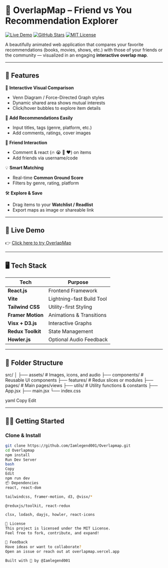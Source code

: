 # 🎯 OverlapMap – Friend vs You Recommendation Explorer

[![Live Demo](https://img.shields.io/badge/Live-Demo-34D399?style=flat-square&logo=vercel)](https://overlapmap.vercel.app/)
[![GitHub Stars](https://img.shields.io/github/stars/Iamlegend001/Overlapmap?style=social)](https://github.com/Iamlegend001/Overlapmap)
[![MIT License](https://img.shields.io/badge/License-MIT-blue)](#license)

A beautifully animated web application that compares your favorite recommendations (books, movies, shows, etc.) with those of your friends or the community — visualized in an engaging **interactive overlap map**.

---

## 🌟 Features

🔵 **Interactive Visual Comparison**  
- Venn Diagram / Force-Directed Graph styles  
- Dynamic shared area shows mutual interests  
- Click/hover bubbles to explore item details  

📝 **Add Recommendations Easily**  
- Input titles, tags (genre, platform, etc.)  
- Add comments, ratings, cover images  

💬 **Friend Interaction**  
- Comment & react (🔥 😭 🧠 ❤️) on items  
- Add friends via username/code  

💡 **Smart Matching**  
- Real-time **Common Ground Score**  
- Filters by genre, rating, platform  

🛠️ **Explore & Save**  
- Drag items to your **Watchlist / Readlist**  
- Export maps as image or shareable link  

---

## 🚀 Live Demo

👉 [Click here to try OverlapMap](https://overlapmap.vercel.app/)

---

## 🖥️ Tech Stack

| Tech                | Purpose                        |
|---------------------|--------------------------------|
| **React.js**        | Frontend Framework             |
| **Vite**            | Lightning-fast Build Tool      |
| **Tailwind CSS**    | Utility-first Styling          |
| **Framer Motion**   | Animations & Transitions       |
| **Visx + D3.js**    | Interactive Graphs             |
| **Redux Toolkit**   | State Management               |
| **Howler.js**       | Optional Audio Feedback        |

---

## 📁 Folder Structure

src/
│
├── assets/ # Images, icons, and audio
├── components/ # Reusable UI components
├── features/ # Redux slices or modules
├── pages/ # Main pages/views
├── utils/ # Utility functions & constants
├── App.jsx
├── main.jsx
└── index.css

yaml
Copy
Edit

---

## 🧑‍💻 Getting Started

### Clone & Install

```bash
git clone https://github.com/Iamlegend001/Overlapmap.git
cd Overlapmap
npm install
Run Dev Server
bash
Copy
Edit
npm run dev
📦 Dependencies
react, react-dom

tailwindcss, framer-motion, d3, @visx/*

@reduxjs/toolkit, react-redux

clsx, lodash, dayjs, howler, react-icons

📝 License
This project is licensed under the MIT License.
Feel free to fork, contribute, and expand!

💬 Feedback
Have ideas or want to collaborate?
Open an issue or reach out at overlapmap.vercel.app

Built with 💛 by @Iamlegend001

